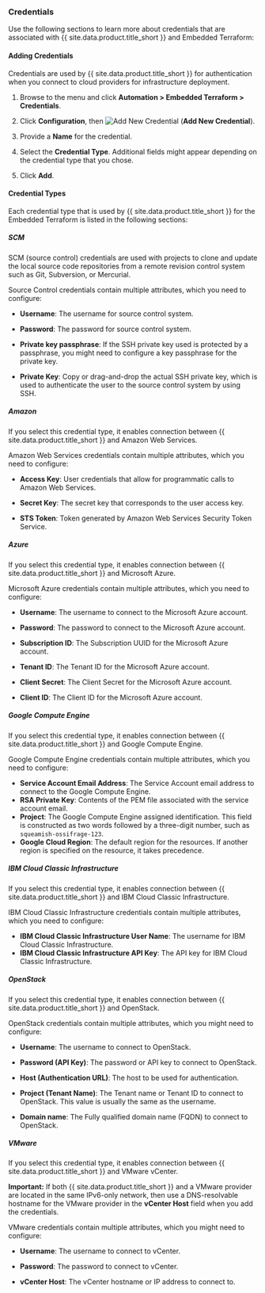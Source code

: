 ### Credentials

Use the following sections to learn more about credentials that are associated with {{ site.data.product.title_short }} and Embedded Terraform:

#### Adding Credentials

Credentials are used by {{ site.data.product.title_short }} for authentication when you connect to cloud providers for infrastructure deployment.

1.  Browse to the menu and click **Automation > Embedded Terraform > Credentials**.

2.  Click **Configuration**, then ![Add New Credential](../images/1862.png) (**Add New Credential**).

3.  Provide a **Name** for the credential.

4.  Select the **Credential Type**. Additional fields might appear depending on the credential type that you chose.

5.  Click **Add**.

#### Credential Types

Each credential type that is used by {{ site.data.product.title_short }} for the Embedded Terraform is listed in the following sections:

##### SCM

SCM (source control) credentials are used with projects to clone and update the local source code repositories from a remote revision control system such as Git, Subversion, or Mercurial.

Source Control credentials contain multiple attributes, which you need to configure:

- **Username**: The username for source control system.

- **Password**: The password for source control system.

- **Private key passphrase**: If the SSH private key used is protected by a passphrase, you might need to configure a key passphrase for the private key.

- **Private Key**: Copy or drag-and-drop the actual SSH private key, which is used to authenticate the user to the source control system by using SSH.

##### Amazon

If you select this credential type, it enables connection between {{ site.data.product.title_short }} and Amazon Web Services.

Amazon Web Services credentials contain multiple attributes, which you need to configure:

- **Access Key**: User credentials that allow for programmatic calls to Amazon Web Services.

- **Secret Key**: The secret key that corresponds to the user access key.

- **STS Token**: Token generated by Amazon Web Services Security Token Service.

##### Azure

If you select this credential type, it enables connection between {{ site.data.product.title_short }} and Microsoft Azure.

Microsoft Azure credentials contain multiple attributes, which you need to configure:

- **Username**: The username to connect to the Microsoft Azure account.

- **Password**: The password to connect to the Microsoft Azure account.

- **Subscription ID**: The Subscription UUID for the Microsoft Azure account.

- **Tenant ID**: The Tenant ID for the Microsoft Azure account.

- **Client Secret**: The Client Secret for the Microsoft Azure account.

- **Client ID**: The Client ID for the Microsoft Azure account.

##### Google Compute Engine

If you select this credential type, it enables connection between {{ site.data.product.title_short }} and Google Compute Engine.

Google Compute Engine credentials contain multiple attributes, which you need to configure:

- **Service Account Email Address**: The Service Account email address to connect to the Google Compute Engine.
- **RSA Private Key**: Contents of the PEM file associated with the service account email.
- **Project**: The Google Compute Engine assigned identification. This field is constructed as two words followed by a three-digit number, such as `squeamish-ossifrage-123`.
- **Google Cloud Region**: The default region for the resources. If another region is specified on the resource, it takes precedence.

##### IBM Cloud Classic Infrastructure

If you select this credential type, it enables connection between {{ site.data.product.title_short }} and IBM Cloud Classic Infrastructure.

IBM Cloud Classic Infrastructure credentials contain multiple attributes, which you need to configure:

- **IBM Cloud Classic Infrastructure User Name**: The username for IBM Cloud Classic Infrastructure.
- **IBM Cloud Classic Infrastructure API Key**: The API key for IBM Cloud Classic Infrastructure.

##### OpenStack

If you select this credential type, it enables connection between {{ site.data.product.title_short }} and OpenStack.

OpenStack credentials contain multiple attributes, which you might need to configure:

- **Username**: The username to connect to OpenStack.

- **Password (API Key)**: The password or API key to connect to OpenStack.

- **Host (Authentication URL)**: The host to be used for authentication.

- **Project (Tenant Name)**: The Tenant name or Tenant ID to connect to OpenStack. This value is usually the same as the username.

- **Domain name**: The Fully qualified domain name (FQDN) to connect to OpenStack.

##### VMware

If you select this credential type, it enables connection between {{ site.data.product.title_short }} and VMware vCenter.

**Important:** If both {{ site.data.product.title_short }} and a VMware provider are located in the same IPv6-only network, then use a DNS-resolvable hostname for the VMware provider in the **vCenter Host** field when you add the credentials.

VMware credentials contain multiple attributes, which you might need to configure:

- **Username**: The username to connect to vCenter.

- **Password**: The password to connect to vCenter.

- **vCenter Host**: The vCenter hostname or IP address to connect to.
